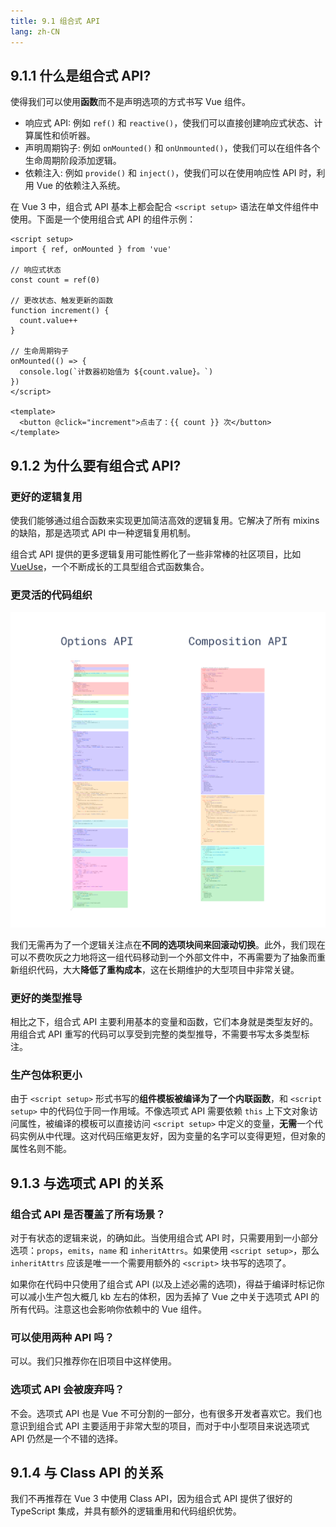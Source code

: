 ```yaml
---
title: 9.1 组合式 API
lang: zh-CN
---
```


## 9.1.1 什么是组合式 API?

使得我们可以使用**函数**而不是声明选项的方式书写 Vue 组件。

- 响应式 API: 例如 `ref()` 和 `reactive()`，使我们可以直接创建响应式状态、计算属性和侦听器。
- 声明周期钩子: 例如 `onMounted()` 和 `onUnmounted()`，使我们可以在组件各个生命周期阶段添加逻辑。
- 依赖注入: 例如 `provide()` 和 `inject()`，使我们可以在使用响应性 API 时，利用 Vue 的依赖注入系统。

在 Vue 3 中，组合式 API 基本上都会配合 `<script setup>` 语法在单文件组件中使用。下面是一个使用组合式 API 的组件示例：

```vue
<script setup>
import { ref, onMounted } from 'vue'

// 响应式状态
const count = ref(0)

// 更改状态、触发更新的函数
function increment() {
  count.value++
}

// 生命周期钩子
onMounted(() => {
  console.log(`计数器初始值为 ${count.value}。`)
})
</script>

<template>
  <button @click="increment">点击了：{{ count }} 次</button>
</template>
```

## 9.1.2 为什么要有组合式 API?

### 更好的逻辑复用

使我们能够通过组合函数来实现更加简洁高效的逻辑复用。它解决了所有 mixins 的缺陷，那是选项式 API 中一种逻辑复用机制。

组合式 API 提供的更多逻辑复用可能性孵化了一些非常棒的社区项目，比如 [VueUse](https://vueuse.org/)，一个不断成长的工具型组合式函数集合。

### 更灵活的代码组织

![composition](../../images/composition.png)

我们无需再为了一个逻辑关注点在**不同的选项块间来回滚动切换**。此外，我们现在可以不费吹灰之力地将这一组代码移动到一个外部文件中，不再需要为了抽象而重新组织代码，大大**降低了重构成本**，这在长期维护的大型项目中非常关键。

### 更好的类型推导

相比之下，组合式 API 主要利用基本的变量和函数，它们本身就是类型友好的。用组合式 API 重写的代码可以享受到完整的类型推导，不需要书写太多类型标注。

### 生产包体积更小

由于 `<script setup>` 形式书写的**组件模板被编译为了一个内联函数**，和 `<script setup>` 中的代码位于同一作用域。不像选项式 API 需要依赖 `this` 上下文对象访问属性，被编译的模板可以直接访问 `<script setup>` 中定义的变量，**无需**一个代码实例从中代理。这对代码压缩更友好，因为变量的名字可以变得更短，但对象的属性名则不能。

## 9.1.3 与选项式 API 的关系

### 组合式 API 是否覆盖了所有场景？

对于有状态的逻辑来说，的确如此。当使用组合式 API 时，只需要用到一小部分选项：`props`，`emits`，`name` 和 `inheritAttrs`。如果使用 `<script setup>`，那么 `inheritAttrs` 应该是唯一一个需要用额外的 `<script>` 块书写的选项了。

如果你在代码中只使用了组合式 API (以及上述必需的选项)，得益于编译时标记你可以减小生产包大概几 kb 左右的体积，因为丢掉了 Vue 之中关于选项式 API 的所有代码。注意这也会影响你依赖中的 Vue 组件。

### 可以使用两种 API 吗？

可以。我们只推荐你在旧项目中这样使用。

### 选项式 API 会被废弃吗？

不会。选项式 API 也是 Vue 不可分割的一部分，也有很多开发者喜欢它。我们也意识到组合式 API 主要适用于非常大型的项目，而对于中小型项目来说选项式 API 仍然是一个不错的选择。

## 9.1.4 与 Class API 的关系

我们不再推荐在 Vue 3 中使用 Class API，因为组合式 API 提供了很好的 TypeScript 集成，并具有额外的逻辑重用和代码组织优势。
